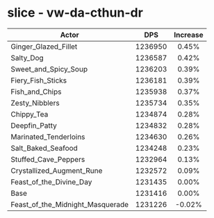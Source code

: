 # slice - vw-da-cthun-dr
| Actor | DPS | Increase |
|---|:---:|:---:|
|Ginger_Glazed_Fillet|1236950|0.45%|
|Salty_Dog|1236587|0.42%|
|Sweet_and_Spicy_Soup|1236203|0.39%|
|Fiery_Fish_Sticks|1236181|0.39%|
|Fish_and_Chips|1235938|0.37%|
|Zesty_Nibblers|1235734|0.35%|
|Chippy_Tea|1234874|0.28%|
|Deepfin_Patty|1234832|0.28%|
|Marinated_Tenderloins|1234630|0.26%|
|Salt_Baked_Seafood|1234248|0.23%|
|Stuffed_Cave_Peppers|1232964|0.13%|
|Crystallized_Augment_Rune|1232572|0.09%|
|Feast_of_the_Divine_Day|1231435|0.00%|
|Base|1231416|0.00%|
|Feast_of_the_Midnight_Masquerade|1231226|-0.02%|

